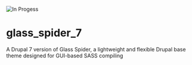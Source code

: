 ![In Progess](https://img.shields.io/badge/In%20Progress--red.svg)


# glass_spider_7
A Drupal 7 version of Glass Spider, a lightweight and flexible Drupal base theme designed for GUI-based SASS compiling
